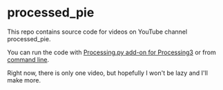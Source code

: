 # processed_pie
This repo contains source code for videos on YouTube channel processed_pie.

You can run the code with [Processing.py add-on for Processing3](https://py.processing.org/tutorials/gettingstarted/) or from [command line](https://py.processing.org/tutorials/gettingstarted/).

Right now, there is only one video, but hopefully I won't be lazy and I'll make more.